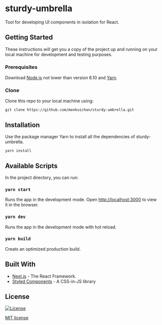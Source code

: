# sturdy-umbrella

Tool for developing UI components in isolation for React.

## Getting Started

These instructions will get you a copy of the project up and running on your local machine for development and testing purposes.

### Prerequisites

Download [Node.js](https://nodejs.org/en/download/) not lower than version 8.10 and [Yarn](https://yarnpkg.com/).

### Clone

Clone this repo to your local machine using:
```
git clone https://github.com/menkuichan/sturdy-umbrella.git
```

## Installation

Use the package manager Yarn to install all the dependencies of sturdy-umbrella.

```
yarn install
```

## Available Scripts

In the project directory, you can run:

### `yarn start`

Runs the app in the development mode. Open [http://localhost:3000](http://localhost:3000) to view it in the browser.

### `yarn dev`

Runs the app in the development mode with hot reload.

### `yarn build`

Creats an optimized production build.

## Built With

* [Next.js](https://nextjs.org/) - The React Framework.
* [Styled Components](https://styled-components.com/) - A CSS-in-JS library

## License

[![License](http://img.shields.io/:license-mit-blue.svg?style=flat-square)](http://badges.mit-license.org)

[MIT license](https://choosealicense.com/licenses/mit/)
